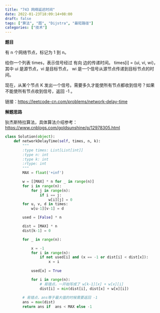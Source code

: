 ```yaml
---
title: "743 网络延迟时间"
date: 2022-01-23T18:09:14+08:00
draft: false
tags: ["算法", "图", "Dijstra", "最短路径"]
categories: ["技术"]
---
```


**题目**

有 n 个网络节点，标记为 1 到 n。

给你一个列表 times，表示信号经过 有向 边的传递时间。 times[i] = (ui, vi, wi)，其中 ui 是源节点，vi 是目标节点， wi 是一个信号从源节点传递到目标节点的时间。

现在，从某个节点 K 发出一个信号。需要多久才能使所有节点都收到信号？如果不能使所有节点收到信号，返回 -1 。


链接：https://leetcode-cn.com/problems/network-delay-time

**解题思路**

狄杰斯特拉算法，具体算法介绍参考：https://www.cnblogs.com/goldsunshine/p/12978305.html

```python
class Solution(object):
    def networkDelayTime(self, times, n, k):
        """
        :type times: List[List[int]]
        :type n: int
        :type k: int
        :rtype: int
        """
        MAX = float('+inf')

        w = [[MAX] * n for _ in range(n)]
        for i in range(n):
            for j in range(n):
                if i == j:
                    w[i][j] = 0
        for u, v, d in times:
            w[u-1][v-1] = d

        used = [False] * n

        dist = [MAX] * n
        dist[k-1] = 0

        for _ in range(n):

            x = -1
            for i in range(n):
                if not used[i] and (x == -1 or dist[i] < dist[x]):
                    x = i
            
            used[x] = True

            for i in range(n):
                # 易错点，一开始写成了 w[k-1][x] + w[x][i]
                dist[i] = min(dist[i], dist[x] + w[x][i]) 
        
        # 易错点，ans等于最大值的时候需要返回 -1
        ans = max(dist)
        return ans if  ans < MAX else -1
```

